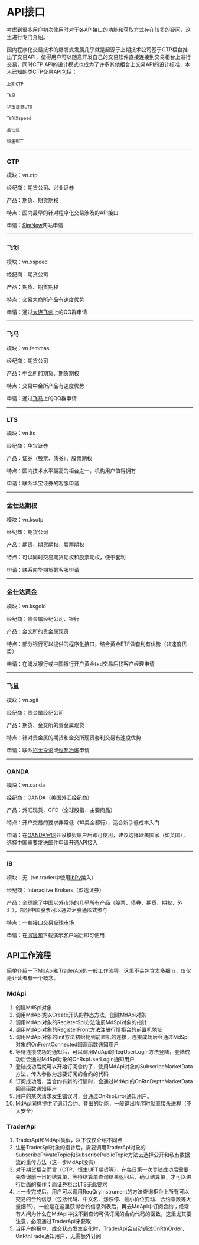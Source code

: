 # API接口

考虑到很多用户初次使用时对于各API接口的功能和获取方式存在较多的疑问，这里进行专门介绍。

国内程序化交易技术的爆发式发展几乎就是起源于上期技术公司基于CTP柜台推出了交易API，使得用户可以随意开发自己的交易软件直接连接到交易柜台上进行交易，同时CTP API的设计模式也成为了许多其他柜台上交易API的设计标准，本人已知的类CTP交易API包括：

    上期CTP

    飞马

    华宝证券LTS

    飞创Xspeed

    金仕达

    恒生UFT


------

### CTP

模块：vn.ctp

经纪商：期货公司、兴业证券

产品：期货、期货期权

特点：国内最早的针对程序化交易涉及的API接口

申请：[SimNow](http://www.simnow.com.cn/)网站申请

------

### 飞创

模块：vn.xspeed

经纪商：期货公司

产品：期货、期货期权

特点：交易大商所产品有速度优势

申请：通过[大连飞创](http://www.dfitc.com.cn/portal/cate?cid=1364967839100#1)上的QQ群申请

------

### 飞马

模块：vn.femmas

经纪商：期货公司

产品：中金所的期货、期货期权

特点：交易中金所产品有速度优势

申请：通过[飞马](http://www.cffexit.com.cn/static/3000201.html)上的QQ群申请

------

### LTS

模块：vn.lts

经纪商：华宝证券

产品：证券（股票、债券）、股票期权

特点：国内技术水平最高的柜台之一，机构用户值得拥有

申请：联系华宝证券的客服申请

------

### 金仕达期权

模块：vn.ksotp

经纪商：期货公司

产品：期货、期货期权、股票期权

特点：可以同时交易期货期权和股票期权，便于套利

申请：联系南华期货的客服申请

------

### 金仕达黄金

模块：vn.ksgold

经纪商：贵金属经纪公司、银行

产品：金交所的贵金属现货

特点：部分银行可以提供的程序化接口，结合黄金ETF做套利有优势（非速度优势）

申请：在浦发银行或中国银行开户黄金t+d交易后找客户经理申请

------

### 飞鼠

模块：vn.sgit

经纪商：贵金属经纪公司

产品：期货、金交所的贵金属现货

特点：针对贵金属的期货和金交所现货套利交易有速度优势

申请：联系[招金投资](http://www.au999.cn/)或[恒邦冶炼](http://www.hengbang9999.com/)申请

------

### OANDA

模块：vn.oanda

经纪商：OANDA（美国外汇经纪商）

产品：外汇现货、CFD（全球股指、主要商品）

特点：开户交易的要求非常低（10美金都行），适合新手低成本入门

申请：在[OANDA官网](http://www.vnpy.org/pages/www.oanda.com)开设模拟账户后即可使用，建议选择欧美国家（如英国），选择中国需要发送邮件申请开通API接入

------

### IB

模块：无（vn.trader中使用[IbPy](https://github.com/blampe/IbPy)接入）

经纪商：Interactive Brokers（盈透证券）

产品：全球除了中国以外市场的几乎所有产品（股票、债券、期货、期权、外汇），部分中国股票可以通过沪股通形式参与

特点：一套接口交易全球市场

申请：在[IB官网](https://www.ibkr.com.cn/cn/index.php?f=3416)下载演示客户端后即可使用



## API工作流程

简单介绍一下MdApi和TraderApi的一般工作流程，这里不会包含太多细节，仅仅是让读者有一个概念。

### MdApi

1. 创建MdSpi对象
2. 调用MdApi类以Create开头的静态方法，创建MdApi对象
3. 调用MdApi对象的RegisterSpi方法注册MdSpi对象的指针
4. 调用MdApi对象的RegisterFront方法注册行情柜台的前置机地址
5. 调用MdApi对象的Init方法初始化到前置机的连接，连接成功后会通过MdSpi对象的OnFrontConnected回调函数通知用户
6. 等待连接成功的通知后，可以调用MdApi的ReqUserLogin方法登陆，登陆成功后会通过MdSpi对象的OnRspUserLogin通知用户
7. 登陆成功后就可以开始订阅合约了，使用MdApi对象的SubscribeMarketData方法，传入参数为想要订阅的合约的代码
8. 订阅成功后，当合约有新的行情时，会通过MdApi的OnRtnDepthMarketData回调函数通知用户
9. 用户的某次请求发生错误时，会通过OnRspError通知用户。
10. MdApi同样提供了退订合约、登出的功能，一般退出程序时就直接杀进程（不太安全）

### TraderApi

1. TraderApi和MdApi类似，以下仅仅介绍不同点
2. 注册TraderSpi对象的指针后，需要调用TraderApi对象的SubscribePrivateTopic和SubscribePublicTopic方法去选择公开和私有数据流的重传方法（这一步MdApi没有）
3. 对于期货柜台而言（CTP、恒生UFT期货等），在每日第一次登陆成功后需要先查询前一日的结算单，等待结算单查询结果返回后，确认结算单，才可以进行后面的操作；而证券柜台LTS无此要求
4. 上一步完成后，用户可以调用ReqQryInstrument的方法查询柜台上所有可以交易的合约信息（包括代码、中文名、涨跌停、最小价位变动、合约乘数等大量细节），一般是在这里获得合约信息列表后，再去MdApi中订阅合约；经常有人问为什么在MdApi中找不到查询可供订阅的合约代码的函数，这里尤其要注意，必须通过TraderApi来获取
5. 当用户的报单、成交状态发生变化时，TraderApi会自动通过OnRtnOrder、OnRtnTrade通知用户，无需额外订阅